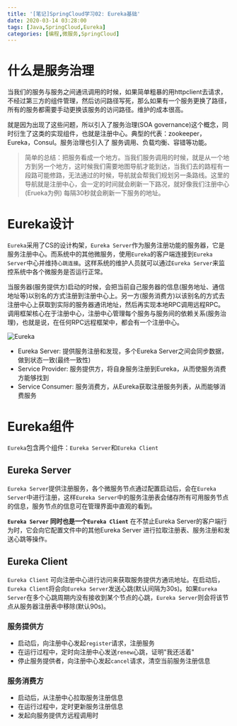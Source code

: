 ```yaml
---
title: '[笔记]SpringCloud学习02: Eureka基础'
date: 2020-03-14 03:28:00
tags: [Java,SpringCloud,Eureka]
categories: [编程,微服务,SpringCloud]
---
```


# 什么是服务治理
当我们的服务与服务之间通讯调用的时候，如果简单粗暴的用httpclient去请求，不经过第三方的组件管理，然后访问路径写死，那么如果有一个服务更换了路径，所有的服务都需要手动更换该服务的访问路径。维护的成本很高。

就是因为出现了这些问题，所以引入了服务治理(SOA governance)这个概念，同时衍生了这类的实现组件，也就是注册中心。典型的代表：zookeeper，Eureka，Consul。服务治理也引入了 服务调用、负载均衡、容错等功能。

> 简单的总结：把服务看成一个地方。当我们服务调用的时候，就是从一个地方到另一个地方，这时候我们需要地图导航才能到达，当我们去的路程有一段路可能修路，无法通过的时候，导航就会帮我们规划另一条路线。这里的导航就是注册中心，会一定的时间就会刷新一下路况，就好像我们注册中心 (Erueka为例) 每隔30秒就会刷新一下服务的地址。

# Eureka设计
`Eureka`采用了CS的设计构架，`Eureka Server`作为服务注册功能的服务器，它是服务注册中心。而系统中的其他微服务，使用`Eureka`的客户端连接到`Eureka Server`中心并维持`心跳连接`。这样系统的维护人员就可以通过`Eureka Server`来监控系统中各个微服务是否运行正常。

当服务器(服务提供方)启动的时候，会把当前自己服务器的信息(服务地址、通信地址等)以别名的方式注册到注册中心上。另一方(服务消费方)以该别名的方式去注册中心上获取到实际的服务器通讯地址，然后再实现本地RPC调用远程RPC。调用框架核心在于注册中心，注册中心管理每个服务与服务间的依赖关系(服务治理)，也就是说，在任何RPC远程框架中，都会有一个注册中心。

![Eureka](https://s1.ax1x.com/2020/03/14/8MtKwd.jpg)
- Eureka Server: 提供服务注册和发现，多个Eureka Server之间会同步数据，做到状态一致(最终一致性)
- Service Provider: 服务提供方，将自身服务注册到Eureka，从而使服务消费方能够找到
- Service Consumer: 服务消费方，从Eureka获取注册服务列表，从而能够消费服务
<!-- ![Dubbo](https://s1.ax1x.com/2020/03/14/8MtueH.jpg) -->

<!-- more -->

# Eureka组件
`Eureka`包含两个组件：`Eureka Server`和`Eureka Client`

## Eureka Server

`Eureka Server`提供注册服务，各个微服务节点通过配置启动后，会在`Eureka Server`中进行注册，这样`Eureka Server`中的服务注册表会储存所有可用服务节点的信息，服务节点的信息可在管理界面中直观的看到。

**`Eureka Server` 同时也是一个`Eureka Client`** 在不禁止Eureka Server的客户端行为时，它会向它配置文件中的其他Eureka Server 进行拉取注册表、服务注册和发送心跳等操作。

## Eureka Client

`Eureka Client` 可向注册中心进行访问来获取服务提供方通讯地址。在启动后，`Eureka Client`将会向`Eureka Server`发送心跳(默认间隔为30s)。如果`Eureka Server`在多个心跳周期内没有接收到某个节点的心跳，`Eureka Server`则会将该节点从服务器注册表中移除(默认90s)。

### 服务提供方
- 启动后，向注册中心发起`register`请求，注册服务
- 在运行过程中，定时向注册中心发送`renew`心跳，证明"我还活着"
- 停止服务提供者，向注册中心发起`cancel`请求，清空当前服务注册信息

### 服务消费方
- 启动后，从注册中心拉取服务注册信息
- 在运行过程中，定时更新服务注册信息
- 发起向服务提供方远程调用时
